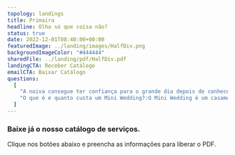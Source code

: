 ```yaml
---
topology: landings
title: Primaira
headline: Olha só que coisa não?
status: true
date: 2022-12-01T08:40:00+00:00
featuredImage: ../landing/images/HalfDiv.png
backgroundImageColor: "#444444"
sharedFile: ../landing/pdf/HalfDiv.pdf
landingCTA: Receber Catálogo
emailCTA: Baixar Catálogo
questions:
  [
    "A noiva consegue ter confiança para o grande dia depois de conhecer inúmeras problemáticas de organizar um casamento sem ajuda?:Toda noiva, em seu momento de entrada está nervosa ao ponto de ter um piripaque. Antes disso, ela está no dia da noiva se preparando toda nervosa. Ela já acorda ansiosa e a noite anterior então, talvez nem durma. Essa noiva não merece passar pelo processo de organizar um evento dessa magnitute sem ajuda profissional.",
    "O que é e quanto custa um Mini Wedding?:O Mini Wedding é um casamento intimista, com até 100 convidados. O seu custo pode variar de 30 mil reais a 120 mil reais.",
  ]
---
```


### Baixe já o nosso catálogo de serviços.

Clique nos botões abaixo e preencha as informações para liberar o PDF.
